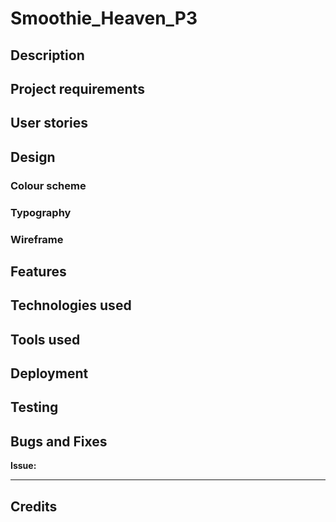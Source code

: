 # Smoothie_Heaven_P3

## Description

## Project requirements

## User stories

## Design

### Colour scheme

### Typography

### Wireframe

## Features

## Technologies used

## Tools used

## Deployment

## Testing

## Bugs and Fixes

**Issue:**

---

## Credits

